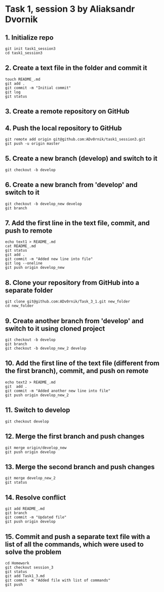 # Task 1, session 3 by Aliaksandr Dvornik

## 1. Initialize repo

    git init task1_session3
    cd task1_session3

## 2. Create a text file in the folder and commit it
    
    touch README_.md
    git add .
    git commit -m "Initial commit"
    git log
    git status

## 3. Create a remote repository on GitHub

## 4. Push the local repository to GitHub

    git remote add origin git@github.com:ADv0rnik/task1_session3.git
    git push -u origin master

## 5. Create a new branch (develop) and switch to it

    git checkout -b develop

## 6. Create a new branch from 'develop' and switch to it

    git checkout -b develop_new develop
    git branch

## 7. Add the first line in the text file, commit, and push to remote

    echo text1 > README_.md
    cat README_.md
    git status
    git add . 
    git commit -m "Added new line into file"
    git log --oneline
    git push origin develop_new

## 8. Clone your repository from GitHub into a separate folder

    git clone git@github.com:ADv0rnik/Task_3_1.git new_folder
    cd new_folder    

## 9. Create another branch from 'develop' and switch to it using cloned project

    git checkout -b develop
    git branch
    git checkout -b develop_new_2 develop

## 10. Add the first line of the text file (different from the first branch), commit, and push on remote

    echo text2 > README_.md
    git  add .
    git commit -m "Added another new line into file"
    git push origin develop_new_2

## 11. Switch to develop
    
    git checkout develop
    
## 12.  Merge the first branch and push changes

    git merge origin/develop_new
    git push origin develop

## 13. Merge the second branch and push changes

    git merge develop_new_2
    git status

## 14. Resolve conflict
    
    git add README_.md
    git branch
    git commit -m "Updated file"
    git push origin develop

## 15. Commit and push a separate text file with a list of all the commands, which were used to solve the problem

    cd Homework    
    git checkout session_3
    git status
    git add Task1_3.md
    git commit -m "Added file with list of commands"
    git push





